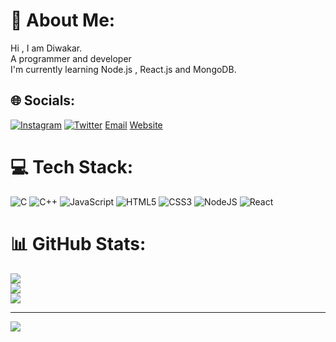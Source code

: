 # 💫 About Me:
Hi , I am Diwakar.<br>A programmer and developer <br>I'm currently learning Node.js , React.js and MongoDB.<br>


## 🌐 Socials:
[![Instagram](https://img.shields.io/badge/Instagram-%23E4405F.svg?logo=Instagram&logoColor=white)](https://instagram.com/diwakar_g04) 
[![Twitter](https://img.shields.io/badge/Twitter-%231DA1F2.svg?logo=Twitter&logoColor=white)](https://twitter.com/Diwakar040901) 
[Email](mailto:diwakarg0409@gmail.com?subject=Hi% "Hi!")
[Website](https://diwakarg04.github.io/Intermediate-CSS/ "Welcome")

# 💻 Tech Stack:
![C](https://img.shields.io/badge/c-%2300599C.svg?style=for-the-badge&logo=c&logoColor=white) ![C++](https://img.shields.io/badge/c++-%2300599C.svg?style=for-the-badge&logo=c%2B%2B&logoColor=white) ![JavaScript](https://img.shields.io/badge/javascript-%23323330.svg?style=for-the-badge&logo=javascript&logoColor=%23F7DF1E) ![HTML5](https://img.shields.io/badge/html5-%23E34F26.svg?style=for-the-badge&logo=html5&logoColor=white) ![CSS3](https://img.shields.io/badge/css3-%231572B6.svg?style=for-the-badge&logo=css3&logoColor=white) ![NodeJS](https://img.shields.io/badge/node.js-6DA55F?style=for-the-badge&logo=node.js&logoColor=white) ![React](https://img.shields.io/badge/react-%2320232a.svg?style=for-the-badge&logo=react&logoColor=%2361DAFB)
# 📊 GitHub Stats:
![](https://github-readme-stats.vercel.app/api?username=diwakarg04&theme=dark&hide_border=false&include_all_commits=false&count_private=false)<br/>
![](https://github-readme-streak-stats.herokuapp.com/?user=diwakarg04&theme=dark&hide_border=false)<br/>
![](https://github-readme-stats.vercel.app/api/top-langs/?username=diwakarg04&theme=dark&hide_border=false&include_all_commits=false&count_private=false&layout=compact)

---
[![](https://visitcount.itsvg.in/api?id=diwakarg04&icon=0&color=0)](https://visitcount.itsvg.in)

<!-- Proudly created with GPRM ( https://gprm.itsvg.in ) -->

